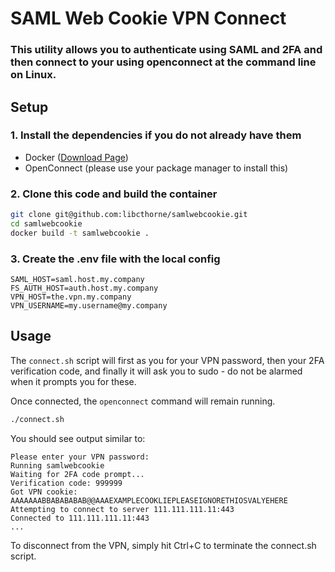 # SAML Web Cookie VPN Connect
 
### This utility allows you to authenticate using SAML and 2FA and then connect to your using openconnect at the command line on Linux.

## Setup

### 1. Install the dependencies if you do not already have them

- Docker ([Download Page](https://www.docker.com/get-docker))
- OpenConnect (please use your package manager to install this)

### 2. Clone this code and build the container

```bash
git clone git@github.com:libcthorne/samlwebcookie.git
cd samlwebcookie
docker build -t samlwebcookie .
```

### 3. Create the .env file with the local config

```
SAML_HOST=saml.host.my.company
FS_AUTH_HOST=auth.host.my.company
VPN_HOST=the.vpn.my.company
VPN_USERNAME=my.username@my.company
```

## Usage

The `connect.sh` script will first as you for your VPN password, then your 2FA verification code, and finally it will ask you to sudo - do not be alarmed when it prompts you for these.

Once connected, the `openconnect` command will remain running.

```bash
./connect.sh
```

You should see output similar to:

```
Please enter your VPN password: 
Running samlwebcookie
Waiting for 2FA code prompt...
Verification code: 999999
Got VPN cookie:
AAAAAAABBABABABAB@@AAAEXAMPLECOOKLIEPLEASEIGNORETHIOSVALYEHERE
Attempting to connect to server 111.111.111.11:443
Connected to 111.111.111.11:443
...
```

To disconnect from the VPN, simply hit Ctrl+C to terminate the connect.sh script.
